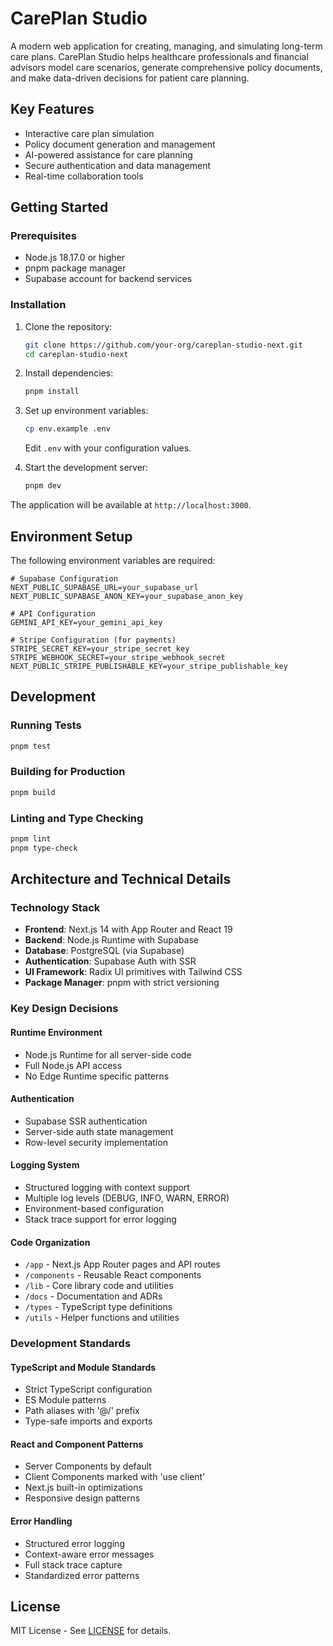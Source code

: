 # CarePlan Studio

A modern web application for creating, managing, and simulating long-term care plans. CarePlan Studio helps healthcare professionals and financial advisors model care scenarios, generate comprehensive policy documents, and make data-driven decisions for patient care planning.

## Key Features

- Interactive care plan simulation
- Policy document generation and management
- AI-powered assistance for care planning
- Secure authentication and data management
- Real-time collaboration tools

## Getting Started

### Prerequisites

- Node.js 18.17.0 or higher
- pnpm package manager
- Supabase account for backend services

### Installation

1. Clone the repository:

   ```bash
   git clone https://github.com/your-org/careplan-studio-next.git
   cd careplan-studio-next
   ```

2. Install dependencies:

   ```bash
   pnpm install
   ```

3. Set up environment variables:

   ```bash
   cp env.example .env
   ```

   Edit `.env` with your configuration values.

4. Start the development server:

   ```bash
   pnpm dev
   ```

The application will be available at `http://localhost:3000`.

## Environment Setup

The following environment variables are required:

```env
# Supabase Configuration
NEXT_PUBLIC_SUPABASE_URL=your_supabase_url
NEXT_PUBLIC_SUPABASE_ANON_KEY=your_supabase_anon_key

# API Configuration
GEMINI_API_KEY=your_gemini_api_key

# Stripe Configuration (for payments)
STRIPE_SECRET_KEY=your_stripe_secret_key
STRIPE_WEBHOOK_SECRET=your_stripe_webhook_secret
NEXT_PUBLIC_STRIPE_PUBLISHABLE_KEY=your_stripe_publishable_key
```

## Development

### Running Tests

```bash
pnpm test
```

### Building for Production

```bash
pnpm build
```

### Linting and Type Checking

```bash
pnpm lint
pnpm type-check
```

## Architecture and Technical Details

### Technology Stack

- **Frontend**: Next.js 14 with App Router and React 19
- **Backend**: Node.js Runtime with Supabase
- **Database**: PostgreSQL (via Supabase)
- **Authentication**: Supabase Auth with SSR
- **UI Framework**: Radix UI primitives with Tailwind CSS
- **Package Manager**: pnpm with strict versioning

### Key Design Decisions

#### Runtime Environment

- Node.js Runtime for all server-side code
- Full Node.js API access
- No Edge Runtime specific patterns

#### Authentication

- Supabase SSR authentication
- Server-side auth state management
- Row-level security implementation

#### Logging System

- Structured logging with context support
- Multiple log levels (DEBUG, INFO, WARN, ERROR)
- Environment-based configuration
- Stack trace support for error logging

#### Code Organization

- `/app` - Next.js App Router pages and API routes
- `/components` - Reusable React components
- `/lib` - Core library code and utilities
- `/docs` - Documentation and ADRs
- `/types` - TypeScript type definitions
- `/utils` - Helper functions and utilities

### Development Standards

#### TypeScript and Module Standards

- Strict TypeScript configuration
- ES Module patterns
- Path aliases with '@/' prefix
- Type-safe imports and exports

#### React and Component Patterns

- Server Components by default
- Client Components marked with 'use client'
- Next.js built-in optimizations
- Responsive design patterns

#### Error Handling

- Structured error logging
- Context-aware error messages
- Full stack trace capture
- Standardized error patterns

## License

MIT License - See [LICENSE](LICENSE) for details.
